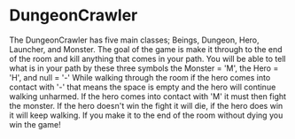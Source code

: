 # DungeonCrawler
The DungeonCrawler has five main classes; Beings, Dungeon, Hero, Launcher, and Monster.
The goal of the game is make it through to the end of the room and kill anything that comes in your path. 
You will be able to tell what is in your path by these three symbols the Monster = 'M', the Hero = 'H', and null = '-'
While walking through the room if the hero comes into contact with '-' that means the space is empty and the hero will continue walking unharmed.
If the hero comes into contact with 'M' it must then fight the monster. 
If the hero doesn't win the fight it will die, if the hero does win it will keep walking.
If you make it to the end of the room without dying you win the game!

